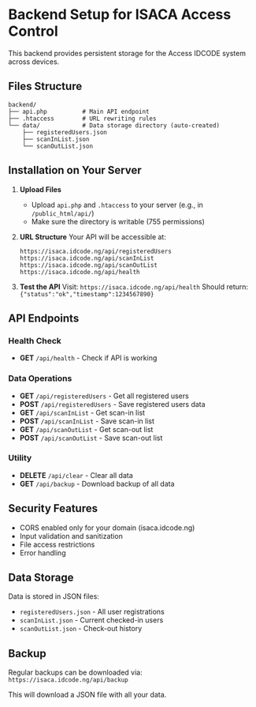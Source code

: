 # Backend Setup for ISACA Access Control

This backend provides persistent storage for the Access IDCODE system across devices.

## Files Structure

```
backend/
├── api.php          # Main API endpoint
├── .htaccess        # URL rewriting rules
└── data/            # Data storage directory (auto-created)
    ├── registeredUsers.json
    ├── scanInList.json
    └── scanOutList.json
```

## Installation on Your Server

1. **Upload Files**

   - Upload `api.php` and `.htaccess` to your server (e.g., in `/public_html/api/`)
   - Make sure the directory is writable (755 permissions)

2. **URL Structure**
   Your API will be accessible at:

   ```
   https://isaca.idcode.ng/api/registeredUsers
   https://isaca.idcode.ng/api/scanInList
   https://isaca.idcode.ng/api/scanOutList
   https://isaca.idcode.ng/api/health
   ```

3. **Test the API**
   Visit: `https://isaca.idcode.ng/api/health`
   Should return: `{"status":"ok","timestamp":1234567890}`

## API Endpoints

### Health Check

- **GET** `/api/health` - Check if API is working

### Data Operations

- **GET** `/api/registeredUsers` - Get all registered users
- **POST** `/api/registeredUsers` - Save registered users data
- **GET** `/api/scanInList` - Get scan-in list
- **POST** `/api/scanInList` - Save scan-in list
- **GET** `/api/scanOutList` - Get scan-out list
- **POST** `/api/scanOutList` - Save scan-out list

### Utility

- **DELETE** `/api/clear` - Clear all data
- **GET** `/api/backup` - Download backup of all data

## Security Features

- CORS enabled only for your domain (isaca.idcode.ng)
- Input validation and sanitization
- File access restrictions
- Error handling

## Data Storage

Data is stored in JSON files:

- `registeredUsers.json` - All user registrations
- `scanInList.json` - Current checked-in users
- `scanOutList.json` - Check-out history

## Backup

Regular backups can be downloaded via:
`https://isaca.idcode.ng/api/backup`

This will download a JSON file with all your data.
